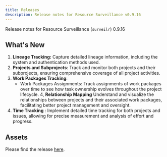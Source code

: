 ```yaml
---
title: Releases
description: Release notes for Resource Surveillance v0.9.16
---
```


Release notes for Resource Surveillance (`surveilr`) 0.9.16

## What's New
1. **Lineage Tracking:** Capture detailed lineage information, including the system and authentication methods used.
2. **Projects and Subprojects**: Track and monitor both projects and their subprojects, ensuring comprehensive coverage of all project activities.
3. **Work Packages Tracking**: 
   - Work Packages Assignments: Track assignments of work packages over time to see how task ownership evolves throughout the project lifecycle.
4, **Relationship Mapping** Understand and visualize the relationships between projects and their associated work packages, facilitating better project management and oversight.
5. **Time Tracking** : Implement detailed time tracking for both projects and issues, allowing for precise measurement and analysis of effort and progress.

## Assets
Please find the release [here](https://github.com/opsfolio/releases.opsfolio.com/releases/tag/0.9.16).